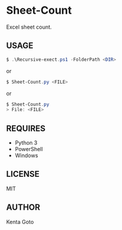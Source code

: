 # Sheet-Count
Excel sheet count.  

## USAGE  
``` PowerShell  
$ .\Recursive-exect.ps1 -FolderPath <DIR>
```
or  
``` PowerShell  
$ Sheet-Count.py <FILE>
```
or
``` PowerShell  
$ Sheet-Count.py
> File: <FILE>
```

## REQUIRES  
- Python 3  
- PowerShell  
- Windows  

## LICENSE  
MIT  

## AUTHOR  
Kenta Goto
